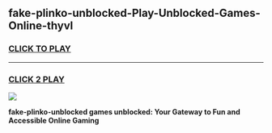 
## fake-plinko-unblocked-Play-Unblocked-Games-Online-thyvl
<h3>
<a href="https://premium76.site?title=fake-plinko-unblocked&ref=25A">CLICK TO PLAY</a></h3>
<hr>

<h3>
<a href="https://premium76.site?title=fake-plinko-unblocked&ref=25A">CLICK 2 PLAY</a>
  
</h3>

<a href="https://premium76.site?title=fake-plinko-unblocked&ref=25A"><img src="https://clearcache.store/games.png"></a>


**fake-plinko-unblocked games unblocked: Your Gateway to Fun and Accessible Online Gaming**
